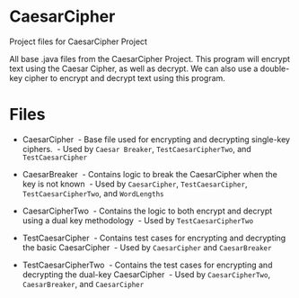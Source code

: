 # CaesarCipher
Project files for CaesarCipher Project

All base .java files from the CaesarCipher Project.  This program will encrypt text using the Caesar Cipher, as well as decrypt.  We can also use a double-key cipher to encrypt and decrypt text using this program.

# Files
- CaesarCipher
  - Base file used for encrypting and decrypting single-key ciphers.
  - Used by `Caesar Breaker`, `TestCaesarCipherTwo`, and `TestCaesarCipher`

- CaesarBreaker
  - Contains logic to break the CaesarCipher when the key is not known
  - Used by `CaesarCipher`, `TestCaesarCipher`, `TestCaesarCipherTwo`, and `WordLengths`
  
- CaesarCipherTwo
  - Contains the logic to both encrypt and decrypt using a dual key methodology
  - Used by `TestCaesarCipherTwo`

- TestCaesarCipher
  - Contains test cases for encrypting and decrypting the basic CaesarCipher
  - Used by `CaesarCipher` and `CaesarBreaker`

- TestCaesarCipherTwo
  - Contains the test cases for encrypting and decrypting the dual-key CaesarCipher
  - Used by `CaesarCipherTwo`, `CaesarBreaker`, and `CaesarCipher`
